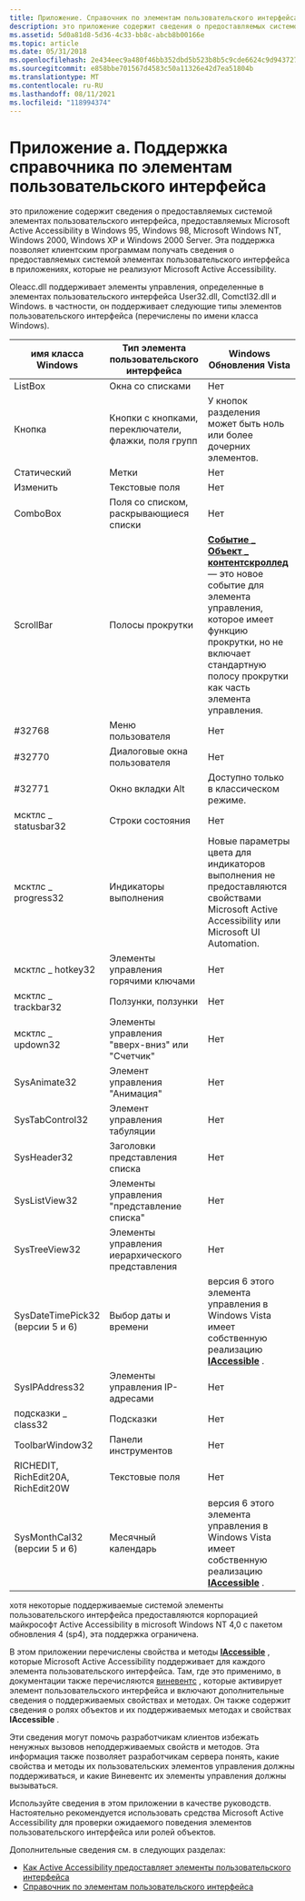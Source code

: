 ```yaml
---
title: Приложение. Справочник по элементам пользовательского интерфейса
description: это приложение содержит сведения о предоставляемых системой элементах пользовательского интерфейса, предоставляемых Microsoft Active Accessibility в Windows 95, Windows 98, Microsoft Windows NT, Windows 2000, Windows XP и Windows 2000 Server.
ms.assetid: 5d0a81d8-5d36-4c33-bb8c-abcb8b00166e
ms.topic: article
ms.date: 05/31/2018
ms.openlocfilehash: 2e434eec9a480f46bb352dbd5b523b8b5c9cde6624c9d94372703d054e945bab
ms.sourcegitcommit: e858bbe701567d4583c50a11326e42d7ea51804b
ms.translationtype: MT
ms.contentlocale: ru-RU
ms.lasthandoff: 08/11/2021
ms.locfileid: "118994374"
---
```

# <a name="appendix-a-supported-user-interface-elements-reference"></a>Приложение а. Поддержка справочника по элементам пользовательского интерфейса

это приложение содержит сведения о предоставляемых системой элементах пользовательского интерфейса, предоставляемых Microsoft Active Accessibility в Windows 95, Windows 98, Microsoft Windows NT, Windows 2000, Windows XP и Windows 2000 Server. Эта поддержка позволяет клиентским программам получать сведения о предоставляемых системой элементах пользовательского интерфейса в приложениях, которые не реализуют Microsoft Active Accessibility.

Oleacc.dll поддерживает элементы управления, определенные в элементах пользовательского интерфейса User32.dll, Comctl32.dll и Windows. в частности, он поддерживает следующие типы элементов пользовательского интерфейса (перечислены по имени класса Windows).



| имя класса Windows                   | Тип элемента пользовательского интерфейса                                         | Windows Обновления Vista                                                                                                                                                                                                |
|--------------------------------------|---------------------------------------------------------|----------------------------------------------------------------------------------------------------------------------------------------------------------------------------------------------------------------------|
| ListBox                              | Окна со списками                                              | Нет                                                                                                                                                                                                                 |
| Кнопка                               | Кнопки с кнопками, переключатели, флажки, поля групп | У кнопок разделения может быть ноль или более дочерних элементов.                                                                                                                                                                        |
| Статический                               | Метки                                                  | Нет                                                                                                                                                                                                                 |
| Изменить                                 | Текстовые поля                                              | Нет                                                                                                                                                                                                                 |
| ComboBox                             | Поля со списком, раскрывающиеся списки                            | Нет                                                                                                                                                                                                                 |
| ScrollBar                            | Полосы прокрутки                                             | [**Событие \_ Объект \_ контентскроллед**](event-constants.md) — это новое событие для элемента управления, которое имеет функцию прокрутки, но не включает стандартную полосу прокрутки как часть элемента управления. |
| \#32768                              | Меню пользователя                                              | Нет                                                                                                                                                                                                                 |
| \#32770                              | Диалоговые окна пользователя                                       | Нет                                                                                                                                                                                                                 |
| \#32771                              | Окно вкладки Alt                                          | Доступно только в классическом режиме.                                                                                                                                                                                      |
| мсктлс \_ statusbar32                  | Строки состояния                                             | Нет                                                                                                                                                                                                                 |
| мсктлс \_ progress32                   | Индикаторы выполнения                                           | Новые параметры цвета для индикаторов выполнения не предоставляются свойствами Microsoft Active Accessibility или Microsoft UI Automation.                                                                                         |
| мсктлс \_ hotkey32                     | Элементы управления горячими ключами                                        | Нет                                                                                                                                                                                                                 |
| мсктлс \_ trackbar32                   | Ползунки, ползунки                                      | Нет                                                                                                                                                                                                                 |
| мсктлс \_ updown32                     | Элементы управления "вверх-вниз" или "Счетчик"                                | Нет                                                                                                                                                                                                                 |
| SysAnimate32                         | Элемент управления "Анимация"                                       | Нет                                                                                                                                                                                                                 |
| SysTabControl32                      | Элемент управления табуляции                                             | Нет                                                                                                                                                                                                                 |
| SysHeader32                          | Заголовки представления списка                                       | Нет                                                                                                                                                                                                                 |
| SysListView32                        | Элементы управления "представление списка"                                      | Нет                                                                                                                                                                                                                 |
| SysTreeView32                        | Элементы управления иерархического представления                                      | Нет                                                                                                                                                                                                                 |
| SysDateTimePick32 (версии 5 и 6) | Выбор даты и времени                                 | версия 6 этого элемента управления в Windows Vista имеет собственную реализацию [**IAccessible**](/windows/desktop/api/oleacc/nn-oleacc-iaccessible) .                                                                                                           |
| SysIPAddress32                       | Элементы управления IP-адресами                                     | Нет                                                                                                                                                                                                                 |
| подсказки \_ class32                    | Подсказки                                                | Нет                                                                                                                                                                                                                 |
| ToolbarWindow32                      | Панели инструментов                                                | Нет                                                                                                                                                                                                                 |
| RICHEDIT, RichEdit20A, RichEdit20W   | Текстовые поля                                             | Нет                                                                                                                                                                                                                 |
| SysMonthCal32 (версии 5 и 6)     | Месячный календарь                                          | версия 6 этого элемента управления в Windows Vista имеет собственную реализацию [**IAccessible**](/windows/desktop/api/oleacc/nn-oleacc-iaccessible) .                                                                                                           |



 

хотя некоторые поддерживаемые системой элементы пользовательского интерфейса предоставляются корпорацией майкрософт Active Accessibility в microsoft Windows NT 4,0 с пакетом обновления 4 (sp4), эта поддержка ограничена.

В этом приложении перечислены свойства и методы [**IAccessible**](/windows/desktop/api/oleacc/nn-oleacc-iaccessible) , которые Microsoft Active Accessibility поддерживает для каждого элемента пользовательского интерфейса. Там, где это применимо, в документации также перечисляются [виневентс](winevents-infrastructure.md) , которые активирует элемент пользовательского интерфейса и включают дополнительные сведения о поддерживаемых свойствах и методах. Он также содержит сведения о ролях объектов и их поддерживаемых методах и свойствах **IAccessible** .

Эти сведения могут помочь разработчикам клиентов избежать ненужных вызовов неподдерживаемых свойств и методов. Эта информация также позволяет разработчикам сервера понять, какие свойства и методы их пользовательских элементов управления должны поддерживаться, и какие Виневентс их элементы управления должны вызываться.

Используйте сведения в этом приложении в качестве руководств. Настоятельно рекомендуется использовать средства Microsoft Active Accessibility для проверки ожидаемого поведения элементов пользовательского интерфейса или ролей объектов.

Дополнительные сведения см. в следующих разделах:

-   [Как Active Accessibility предоставляет элементы пользовательского интерфейса](how-active-accessibility-exposes-user-interface-elements.md)
-   [Справочник по элементам пользовательского интерфейса](user-interface-element-reference.md)

 

 




